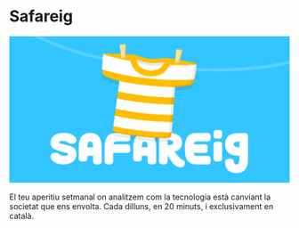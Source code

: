# Safareig

[![readme-cover](./static/meta.png)](https://www.safareig.fm/)

El teu aperitiu setmanal on analitzem com la tecnologia està canviant la societat que ens envolta. Cada dilluns, en 20 minuts, i exclusivament en català.
